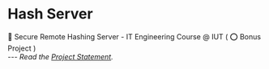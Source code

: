 # Hash Server
:closed_lock_with_key: Secure Remote Hashing Server - IT Engineering Course @ IUT ( :o: Bonus Project )  
--- _Read the [Project Statement](STATEMENT.md)._
